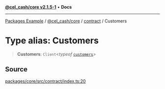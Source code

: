 [**@cel_cash/core v2.1.5-1**](../../README.md) • **Docs**

***

[Packages Example](../../../../README.md) / [@cel\_cash/core](../../README.md) / [contract](../README.md) / Customers

# Type alias: Customers

> **Customers**: `Client`\<*typeof* [`customers`](../variables/customers.md)\>

## Source

[packages/core/src/contract/index.ts:20](https://github.com/Pyxlab/celcash/blob/a34e89ae69c9dcb41ba66226cb05c8c8b83b7cf4/packages/core/src/contract/index.ts#L20)
